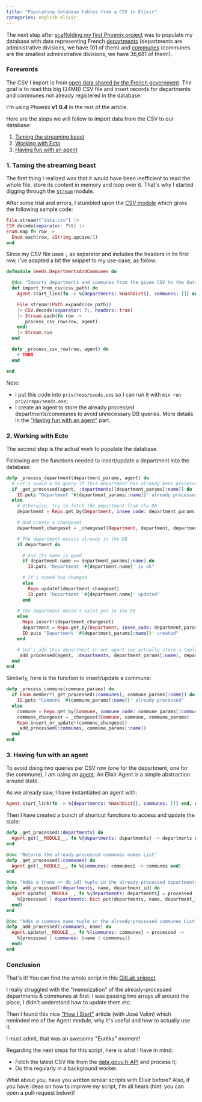 ```yaml
---
title: "Populating database tables from a CSV in Elixir"
categories: english elixir
---
```


The next step after [scaffolding my first Phoenix project](/2015-10-22-scaffolding-a-phoenix-project) was to populate my database with data representing French [departments](https://en.wikipedia.org/wiki/Departments_of_France) (departments are administrative divisions, we have 101 of them) and [communes](https://en.wikipedia.org/wiki/Communes_of_France) (communes are the smallest administrative divisions, we have 36,681 of them!).

### Forewords

The CSV I import is from [open data shared by the French government](https://www.data.gouv.fr/fr/datasets/recensement-des-equipements-sportifs-espaces-et-sites-de-pratiques/). The goal is to read this big (24MB) CSV file and insert records for departments and communes not already registered in the database.

I'm using Phoenix **v1.0.4** in the rest of the article.

Here are the steps we will follow to import data from the CSV to our database:

1. [Taming the streaming beast](#taming-the-streaming-beast)
2. [Working with Ecto](#working-with-ecto)
2. [Having fun with an agent](#having-fun-with-an-agent)

<a name="taming-the-streaming-beast"></a>
### 1. Taming the streaming beast

The first thing I realized was that it would have been inefficient to read the whole file, store its content in memory and loop over it. That's why I started digging through the [`Stream`](http://elixir-lang.org/docs/stable/elixir/Stream.html) module.

After some trial and errors, I stumbled upon the [CSV module](https://github.com/beatrichartz/csv) which gives the following sample code:

```elixir
File.stream!("data.csv") |>
CSV.decode(separator: ?\t) |>
Enum.map fn row ->
  Enum.each(row, &String.upcase/1)
end
```

Since my CSV file uses `;` as separator and includes the headers in its first row, I've adapted a bit the snippet to my use-case, as follow:

```elixir
defmodule Seeds.DepartmentsAndCommunes do

  @doc "Imports departments and communes from the given CSV to the database"
  def import_from_csv(csv_path) do
    Agent.start_link(fn -> %{departments: %HashDict{}, communes: []} end, name: __MODULE__)

    File.stream!(Path.expand(csv_path))
    |> CSV.decode(separator: ?;, headers: true)
    |> Stream.each(fn row ->
      _process_csv_row(row, agent)
    end)
    |> Stream.run
  end

  defp _process_csv_row(row, agent) do
    # TODO
  end

end
```

Note:

- I put this code into `priv/repo/seeds.exs` so I can run it with `mix run priv/repo/seeds.exs`;
- I create an agent to store the already processed departments/communes to avoid unnecessary DB queries. More details in the ["Having fun with an agent"](#having-fun-with-an-agent) part.

<a name="working-with-ecto"></a>
### 2. Working with Ecto

The second step is the actual work to populate the database.

Following are the functions needed to insert/update a department into the database:

```elixir
defp _process_department(department_params, agent) do
  # Let's avoid a DB query if this department has already been processed
  if _get_processed(agent, :departments)[department_params[:name]] do
    IO.puts "Department '#{department_params[:name]}' already processed"
  else
    # Otherwise, try to fetch the department from the DB
    department = Repo.get_by(Department, insee_code: department_params[:insee_code])

    # And create a changeset
    department_changeset = _changeset(Department, department, department_params)

    # The department exists already in the DB
    if department do

      # And its name is good
      if department.name == department_params[:name] do
        IO.puts "Department '#{department.name}' is ok"

      # It's named has changed
      else
        Repo.update!(department_changeset)
        IO.puts "Department '#{department.name}' updated"
      end

    # The department doesn't exist yet in the DB
    else
      Repo.insert!(department_changeset)
      department = Repo.get_by(Department, insee_code: department_params[:insee_code])
      IO.puts "Department '#{department_params[:name]}' created"
    end

    # Let's add this department in our agent (we actually store a tuple {department_name => department_id})
    _add_processed(agent, :departments, department_params[:name], department.id)
  end
end
```

Similarly, here is the function to insert/update a commune:

```elixir
defp _process_commune(commune_params) do
  if Enum.member?(_get_processed(:communes), commune_params[:name]) do
    IO.puts "Commune '#{commune_params[:name]}' already processed"
  else
    commune = Repo.get_by(Commune, commune_code: commune_params[:commune_code]) || %Comune{}
    commune_changeset = _changeset(Commune, commune, commune_params)
    Repo.insert_or_update!(commune_changeset)
    _add_processed(:communes, commune_params[:name])
  end
end
```

<a name="having-fun-with-an-agent"></a>
### 3. Having fun with an agent

To avoid doing two queries per CSV row (one for the department, one for the commune), I am using an [agent](http://elixir-lang.org/docs/stable/elixir/Agent.html). An Elixir Agent is a simple abstraction around state.

As we already saw, I have instantiated an agent with:

```elixir
Agent.start_link(fn -> %{departments: %HashDict{}, communes: []} end, name: __MODULE__)
```

Then I have created a bunch of shortcut functions to access and update the state:

```elixir
defp _get_processed(:departments) do
  Agent.get(__MODULE__, fn %{departments: departments} -> departments end)
end

@doc "Returns the already-processed communes names List"
defp _get_processed(:communes) do
  Agent.get(__MODULE__, fn %{communes: communes} -> communes end)
end

@doc "Adds a {name => db_id} tuple in the already-processed departments HashDict"
defp _add_processed(:departments, name, department_id) do
  Agent.update(__MODULE__, fn %{departments: departments} = processed ->
    %{processed | departments: Dict.put(departments, name, department_id)}
  end)
end

@doc "Adds a commune name tuple in the already-processed communes List"
defp _add_processed(:communes, name) do
  Agent.update(__MODULE__, fn %{communes: communes} = processed ->
    %{processed | communes: [name | communes]}
  end)
end
```

### Conclusion

That's it! You can find the whole script in this [GitLab snippet](https://gitlab.com/snippets/11331).

I really struggled with the "memoization" of the already-processed departments & communes at first: I was
passing two arrays all around the place, I didn't understand how to update them etc.

Then I found this nice ["How I Start"](https://howistart.org/posts/elixir/1) article (with José Valim) which reminded me of the Agent module, why it's useful and how to actually use it.

I must admit, that was an awesome "Eurêka" moment!

Regarding the next steps for this script, here is what I have in mind:

- Fetch the latest CSV file from the [data.gouv.fr API](https://www.data.gouv.fr/api/1/datasets/recensement-des-equipements-sportifs-espaces-et-sites-de-pratiques/) and process it;
- Do this regularly in a background worker.

What about you, have you written similar scripts with Elixir before? Also, if you have ideas on how to improve my script, I'm all hears (hint: you can open a pull-request below)!
